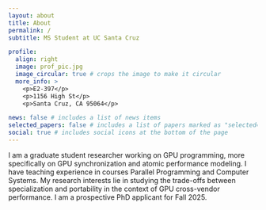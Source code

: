 ```yaml
---
layout: about
title: About
permalink: /
subtitle: MS Student at UC Santa Cruz

profile:
  align: right
  image: prof_pic.jpg
  image_circular: true # crops the image to make it circular
  more_info: >
    <p>E2-397</p>
    <p>1156 High St</p>
    <p>Santa Cruz, CA 95064</p>

news: false # includes a list of news items
selected_papers: false # includes a list of papers marked as "selected={true}"
social: true # includes social icons at the bottom of the page
---
```


I am a graduate student researcher working on GPU programming, more specifically on GPU synchronization and atomic performance modeling. I have teaching experience in courses Parallel Programming and Computer Systems. My research interests lie in studying the trade-offs between specialization and portability in the context of GPU cross-vendor performance. I am a prospective PhD applicant for Fall 2025.

